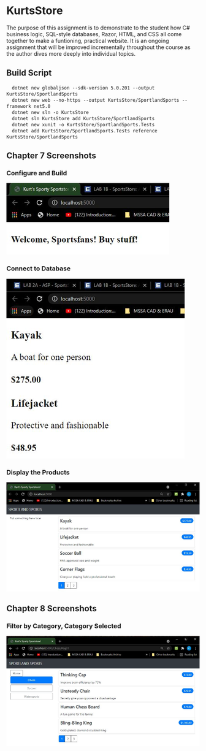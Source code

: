 # KurtsStore

The purpose of this assignment is to demonstrate to the student how C# business logic, SQL-style databases, Razor, HTML, and CSS all come together to make a funtioning, practical website. It is an ongoing assignment that will be improved incrementally throughout the course as the author dives more deeply into individual topics.  

## Build Script
```
  dotnet new globaljson --sdk-version 5.0.201 --output KurtsStore/SportlandSports  
  dotnet new web --no-https --output KurtsStore/SportlandSports --framework net5.0  
  dotnet new sln -o KurtsStore  
  dotnet sln KurtsStore add KurtsStore/SportlandSports  
  dotnet new xunit -o KurtsStore/SportlandSports.Tests  
  dotnet add KurtsStore/SportlandSports.Tests reference KurtsStore/SportlandSports  
```
## Chapter 7 Screenshots  
### Configure and Build  
![Screenshot 1](https://raw.githubusercontent.com/kurt-woodward/KurtsStore/master/Screenshots/ISTA_421_Lab_1B_Configure_and_Build.JPG "Screenshot 1")
### Connect to Database  
![Screenshot 2](https://raw.githubusercontent.com/kurt-woodward/KurtsStore/master/Screenshots/ISTA_421_Lab_1B_Connect_to_Database.JPG "Screenshot 2")
### Display the Products
![Screenshot 3](https://raw.githubusercontent.com/kurt-woodward/KurtsStore/master/Screenshots/ISTA_421_Lab_1B_Display_the_Products.JPG "Screenshot 3")  
## Chapter 8 Screenshots  
### Filter by Category, Category Selected
![Screenshot 1](https://raw.githubusercontent.com/kurt-woodward/KurtsStore/master/Screenshots/ISTA_421_Lab_2A_Filter_by_Category.JPG "Screenshot 4")  
